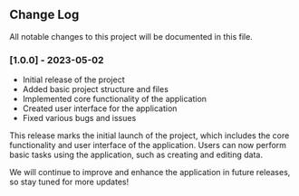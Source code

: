## Change Log

All notable changes to this project will be documented in this file.

### [1.0.0] - 2023-05-02

- Initial release of the project
- Added basic project structure and files
- Implemented core functionality of the application
- Created user interface for the application
- Fixed various bugs and issues

This release marks the initial launch of the project, which includes the core functionality and user interface of the application. Users can now perform basic tasks using the application, such as creating and editing data.

We will continue to improve and enhance the application in future releases, so stay tuned for more updates!
